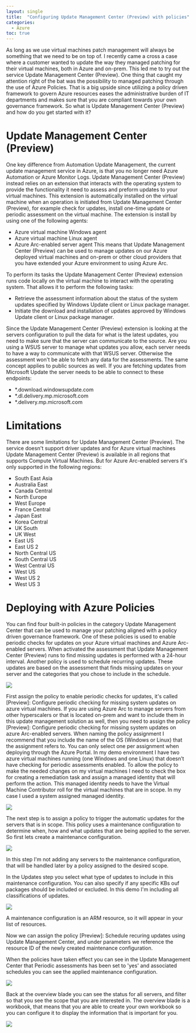 ```yaml
---
layout: single
title:  "Configuring Update Management Center (Preview) with policies"
categories: 
  - Azure
toc: true
---
```

As long as we use virtual machines patch management will always be something that we need to be on top of. I recently came a cross a case where a customer wanted to update the way they managed patching for their virtual machines, both in Azure and on-prem. This led me to try out the service Update Management Center (Preview). One thing that caught my attention right of the bat was the possibility to managed patching through the use of Azure Policies. That is a big upside since utilizing a policy driven framework to govern Azure resources eases the administrative burden of IT departments and makes sure that you are compliant towards your own governance framework.
So what is Update Management Center (Preview) and how do you get started with it? 

# Update Management Center (Preview)
One key difference from Automation Update Management, the current update management service in Azure, is that you no longer need Azure Automation or Azure Monitor Logs. Update Management Center (Preview) instead relies on an extension that interacts with the operating system to provide the functionality it need to assess and preform updates to your virtual machines. This extension is automatically installed on the virtual machine when an operation is initiated from Update Management Center (Preview), for example check for updates, install one-time update or periodic assessment on the virtual machine. The extension is install by using one of the following agents: 
- Azure virtual machine Windows agent
- Azure virtual machine Linux agent
- Azure Arc-enabled server agent
This means that Update Management Center (Preview) can be used to manage updates on our Azure deployed virtual machines and on-prem or other cloud providers that you have extended your Azure environment to using Azure Arc. 

To perform its tasks the Update Management Center (Preview) extension runs code locally on the virtual machine to interact with the operating system. That allows it to perform the following tasks: 
- Retrieve the assessment information about the status of the system updates specified by Windows Update client or Linux package manager.
- Initiate the download and installation of updates approved by Windows Update client or Linux package manager. 

Since the Update Management Center (Preview) extension is looking at the servers configuration to pull the data for what is the latest updates, you need to make sure that the server can communicate to the source. Are you using a WSUS server to manage what updates you allow, each server needs to have a way to communicate with that WSUS server. Otherwise the assessment won't be able to fetch any data for the assessments. The same concept applies to public sources as well. If you are fetching updates from Microsoft Update the server needs to be able to connect to these endpoints:
- *.download.windowsupdate.com
- *.dl.delivery.mp.microsoft.com
- *.delivery.mp.microsoft.com

# Limitations
There are some limitations for Update Management Center (Preview). The service doesn't support driver updates and for Azure virtual machines Update Management Center (Preview) is available in all regions that supports Compute Virtual Machines. But for Azure Arc-enabled servers it's only supported in the following regions:
- South East Asia
- Australia East
- Canada Central
- North Europe
- West Europe
- France Central
- Japan East
- Korea Central
- UK South
- UK West
- East US
- East US 2
- North Central US
- South Central US
- West Central US
- West US
- West US 2
- West US 3

# Deploying with Azure Policies
You can find four built-in policies in the category Update Management Center that can be used to manage your patching aligned with a policy driven governance framework. One of these policies is used to enable periodic checks for updates on your Azure virtual machines and Azure Arc-enabled servers. When activated the assessment that Update Management Center (Preview) runs to find missing updates is performed with a 24-hour interval. Another policy is used to schedule recurring updates. These updates are based on the assessment that finds missing updates on your server and the categories that you chose to include in the schedule. 

![](/assets/img/umc-policies.png)

First assign the policy to enable periodic checks for updates, it's called [Preview]: Configure periodic checking for missing system updates on azure virtual machines. If you are using Azure Arc to manage servers from other hyperscalers or that is located on-prem and want to include them in this update management solution as well, then you need to assign the policy [Preview]: Configure periodic checking for missing system updates on azure Arc-enabled servers. When naming the policy assignment I recommend that you include the name of the OS (Windows or Linux) that the assignment refers to. You can only select one per assignment when deploying through the Azure Portal. In my demo environment I have two azure virtual machines running (one Windows and one Linux) that doesn’t have checking for periodic assessments enabled. To allow the policy to make the needed changes on my virtual machines I need to check the box for creating a remediation task and assign a managed identity that will perform the action. This managed identity needs to have the Virtual Machine Contributor roll for the virtual machines that are in scope. In my case I used a system assigned managed identity.

![](/assets/img/umc-policies-assignment.png)

The next step is to assign a policy to trigger the automatic updates for the servers that is in scope. This policy uses a maintenance configuration to determine when, how and what updates that are being applied to the server. So first lets create a maintenance configuration. 

![](/assets/img/umc-maintenance-configuration.png)

In this step I'm not adding any servers to the maintenance configuration, that will be handled later by a policy assigned to the desired scope. 

In the Updates step you select what type of updates to include in this maintenance configuration. You can also specify if any specific KBs ouf packages should be included or excluded. In this demo I'm including all classifications of updates.

![](/assets/img/umc-maintenance-configuration-updates.png)

A maintenance configuration is an ARM resource, so it will appear in your list of resources. 

Now we can assign the policy [Preview]: Schedule recuring updates using Update Management Center, and under parameters we reference the resource ID of the newly created maintenance configuration. 

When the policies have taken effect you can see in the Update Management Center that Periodic assessments has been set to 'yes' and associated schedules you can see the applied maintenance configuration.

![](/assets/img/umc-machines.png)

Back at the overview blade you can see the status for all servers, and filter so that you see the scope that you are interested in. The overview blade is a workbook, that means that you are able to create your own workbook so you can configure it to display the information that is important for you. 

![](/assets/img/umc-overview.png)

